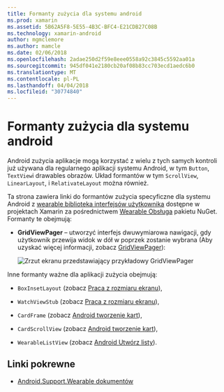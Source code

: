 ```yaml
---
title: Formanty zużycia dla systemu android
ms.prod: xamarin
ms.assetid: 5B62A5F8-5E55-4B3C-BFC4-E21CDB27C08B
ms.technology: xamarin-android
author: mgmclemore
ms.author: mamcle
ms.date: 02/06/2018
ms.openlocfilehash: 2adae250d2f59e8eee0558a92c3845c5592aa01a
ms.sourcegitcommit: 945df041e2180cb20af08b83cc703ecd1aedc6b0
ms.translationtype: MT
ms.contentlocale: pl-PL
ms.lasthandoff: 04/04/2018
ms.locfileid: "30774840"
---
```

# <a name="android-wear-controls"></a>Formanty zużycia dla systemu android

Android zużycia aplikacje mogą korzystać z wielu z tych samych kontroli już używana dla regularnego aplikacji systemu Android, w tym `Button`, `TextView`i drawables obrazów. Układ formantów w tym `ScrollView`, `LinearLayout`, i `RelativateLayout` można również.

Ta strona zawiera linki do formantów zużycia specyficzne dla systemu Android z [wearable biblioteka interfejsów użytkownika](https://developer.android.com/training/wearables/apps/layouts.html#UiLibrary) dostępne w projektach Xamarin za pośrednictwem [Wearable Obsługa](http://www.nuget.org/packages/Xamarin.Android.Wear/) pakietu NuGet. Formanty te obejmują:

-   **GridViewPager** &ndash; utworzyć interfejs dwuwymiarowa nawigacji, gdy użytkownik przewija widok w dół w poprzek zostanie wybrana (Aby uzyskać więcej informacji, zobacz [GridViewPager](~/android/wear/user-interface/controls/gridviewpager.md)):

    ![Zrzut ekranu przedstawiający przykładowy GridViewPager](images/gridviewpager.png)

Inne formanty ważne dla aplikacji zużycia obejmują:

* `BoxInsetLayout` (zobacz [Praca z rozmiaru ekranu](~/android/wear/screen-sizes.md)),

* `WatchViewStub` (zobacz [Praca z rozmiaru ekranu](~/android/wear/screen-sizes.md)),

* `CardFrame` (zobacz [Android tworzenie kart](https://developer.android.com/training/wearables/ui/cards.html)),

* `CardScrollView` (zobacz [Android tworzenie kart](https://developer.android.com/training/wearables/ui/cards.html)),

* `WearableListView` (zobacz [Android Utwórz listy](https://developer.android.com/training/wearables/ui/lists.html)).


## <a name="related-links"></a>Linki pokrewne

- [Android.Support.Wearable dokumentów](https://developer.android.com/reference/android/support/wearable/view/package-summary.html)
